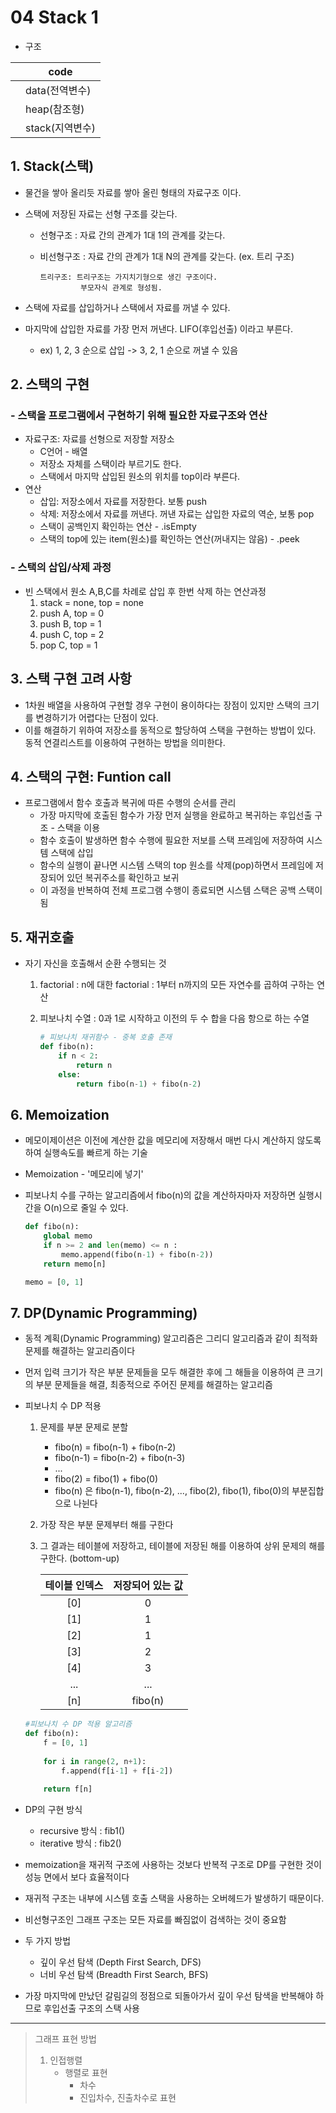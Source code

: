 # 04 Stack 1

* 구조

|      | code            |
| ---- | --------------- |
|      | data(전역변수)  |
|      | heap(참조형)    |
|      | stack(지역변수) |



## 1. Stack(스택)

* 물건을 쌓아 올리듯 자료를 쌓아 올린 형태의 자료구조 이다.

* 스택에 저장된 자료는 선형 구조를 갖는다.

  * 선형구조 : 자료 간의 관계가 1대 1의 관계를 갖는다.

  * 비선형구조 : 자료 간의 관계가 1대 N의 관계를 갖는다. (ex. 트리 구조)

    ```
    트리구조: 트리구조는 가지치기형으로 생긴 구조이다.
    		 부모자식 관계로 형성됨.
    ```

* 스택에 자료를 삽입하거나 스택에서 자료를 꺼낼 수 있다.

* 마지막에 삽입한 자료를 가장 먼저 꺼낸다. LIFO(후입선출) 이라고 부른다.

  * ex) 1, 2, 3 순으로 삽입 -> 3, 2, 1 순으로 꺼낼 수 있음



## 2. 스택의 구현

### - 스택을 프로그램에서 구현하기 위해 필요한 자료구조와 연산

* 자료구조: 자료를 선형으로 저장할 저장소
  * C언어 - 배열
  * 저장소 자체를 스택이라 부르기도 한다.
  * 스택에서 마지막 삽입된 원소의 위치를 top이라 부른다.
* 연산
  * 삽입: 저장소에서 자료를 저장한다. 보통 push
  * 삭제: 저장소에서 자료를 꺼낸다. 꺼낸 자료는 삽입한 자료의 역순, 보통 pop
  * 스택이 공백인지 확인하는 연산 - .isEmpty 
  * 스택의 top에 있는 item(원소)를 확인하는 연산(꺼내지는 않음) - .peek



### - 스택의 삽입/삭제 과정

* 빈 스택에서 원소 A,B,C를 차례로 삽입 후 한번 삭제 하는 연산과정
  1. stack = none, top = none
  2. push A, top = 0
  3. push B, top = 1
  4. push C, top = 2
  5. pop C, top = 1





## 3. 스택 구현 고려 사항

* 1차원 배열을 사용하여 구현할 경우 구현이 용이하다는 장점이 있지만 스택의 크기를 변경하기가 어렵다는 단점이 있다.
* 이를 해결하기 위하여 저장소를 동적으로 할당하여 스택을 구현하는 방법이 있다. 동적 연결리스트를 이용하여 구현하는 방법을 의미한다.





## 4. 스택의 구현: Funtion call

* 프로그램에서 함수 호출과 복귀에 따른 수행의 순서를 관리
  * 가장 마지막에 호출된 함수가 가장 먼저 실행을 완료하고 복귀하는 후입선출 구조 - 스택을 이용
  * 함수 호출이 발생하면 함수 수행에 필요한 저보를 스택 프레임에 저장하여 시스템 스택에 삽입
  * 함수의 실행이 끝나면 시스템 스택의 top 원소를 삭제(pop)하면서 프레임에 저장되어 있던 복귀주소를 확인하고 보귀
  * 이 과정을 반복하여 전체 프로그램 수행이 종료되면 시스템 스택은 공백 스택이 됨





## 5. 재귀호출

* 자기 자신을 호출해서 순환 수행되는 것

  1. factorial : n에 대한 factorial : 1부터 n까지의 모든 자연수를 곱하여 구하는 연산

  2. 피보나치 수열 : 0과 1로 시작하고 이전의 두 수 합을 다음 항으로 하는 수열

     ```python
     # 피보나치 재귀함수 - 중복 호출 존재
     def fibo(n):
         if n < 2:
             return n
         else:
             return fibo(n-1) + fibo(n-2)
     ```





## 6. Memoization

* 메모이제이션은 이전에 계산한 값을 메모리에 저장해서 매번 다시 계산하지 않도록 하여 실행속도를 빠르게 하는 기술

* Memoization - '메모리에 넣기'

* 피보나치 수를 구하는 알고리즘에서 fibo(n)의 값을 계산하자마자 저장하면 실행시간을 O(n)으로 줄일 수 있다.

  ```python
  def fibo(n):
      global memo
      if n >= 2 and len(memo) <= n :
          memo.append(fibo(n-1) + fibo(n-2))
      return memo[n]
  
  memo = [0, 1]
  ```



## 7. DP(Dynamic Programming)

* 동적 계획(Dynamic Programming) 알고리즘은 그리디 알고리즘과 같이 최적화 문제를 해결하는 알고리즘이다
* 먼저 입력 크기가 작은 부분 문제들을 모두 해결한 후에 그 해들을 이용하여 큰 크기의 부분 문제들을 해결, 최종적으로 주어진 문제를 해결하는 알고리즘

* 피보나치 수 DP 적용

  1. 문제를 부분 문제로 분할

     * fibo(n) = fibo(n-1) + fibo(n-2)
     * fibo(n-1) = fibo(n-2) + fibo(n-3)
     * ...
     * fibo(2) = fibo(1) + fibo(0)
     * fibo(n) 은 fibo(n-1), fibo(n-2), ..., fibo(2), fibo(1), fibo(0)의 부분집합으로 나뉜다

  2. 가장 작은 부분 문제부터 해를 구한다

  3. 그 결과는 테이블에 저장하고, 테이블에 저장된 해를 이용하여 상위 문제의 해를 구한다. (bottom-up)

     | 테이블 인덱스 | 저장되어 있는 값 |
     | :-----------: | :--------------: |
     |      [0]      |        0         |
     |      [1]      |        1         |
     |      [2]      |        1         |
     |      [3]      |        2         |
     |      [4]      |        3         |
     |      ...      |       ...        |
     |      [n]      |     fibo(n)      |

  ```python
  #피보나치 수 DP 적용 알고리즘
  def fibo(n):
      f = [0, 1]
      
      for i in range(2, n+1):
          f.append(f[i-1] + f[i-2])
          
      return f[n]
  ```


* DP의 구현 방식
  * recursive 방식 : fib1()
  * iterative 방식 : fib2()
* memoization을 재귀적 구조에 사용하는 것보다 반복적 구조로 DP를 구현한 것이 성능 면에서 보다 효율적이다
* 재귀적 구조는 내부에 시스템 호출 스택을 사용하는 오버헤드가 발생하기 때문이다.
* 비선형구조인 그래프 구조는 모든 자료를 빠짐없이 검색하는 것이 중요함
* 두 가지 방법
  * 깊이 우선 탐색 (Depth First Search, DFS)
  * 너비 우선 탐색 (Breadth First Search, BFS)
* 가장 마지막에 만났던 갈림길의 정점으로 되돌아가서 깊이 우선 탐색을 반복해야 하므로 후입선출 구조의 스택 사용

------------------------------------

> 그래프 표현  방법
>
> 1. 인접행렬
>    * 행렬로 표현
>      * 차수
>      * 진입차수, 진출차수로 표현